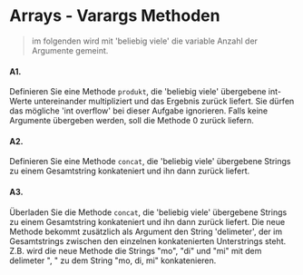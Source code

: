 # Arrays - Varargs Methoden

> im folgenden wird mit 'beliebig viele' die variable Anzahl der Argumente gemeint.

#### A1.
Definieren Sie eine Methode `produkt`, die 'beliebig viele' übergebene int-Werte untereinander multipliziert und das Ergebnis zurück liefert. Sie dürfen das mögliche 'int overflow' bei dieser Aufgabe ignorieren. Falls keine Argumente übergeben werden, soll die Methode 0 zurück liefern.

#### A2.
Definieren Sie eine Methode `concat`, die 'beliebig viele' übergebene Strings zu einem Gesamtstring konkateniert und ihn dann zurück liefert.

#### A3.
Überladen Sie die Methode `concat`, die 'beliebig viele' übergebene Strings zu einem Gesamtstring konkateniert und ihn dann zurück liefert. Die neue Methode bekommt zusätzlich als Argument den String 'delimeter', der im Gesamtstrings zwischen den einzelnen konkatenierten Unterstrings steht.
Z.B. wird die neue Methode die Strings "mo", "di" und "mi" mit dem delimeter ", " zu dem String "mo, di, mi" konkatenieren.

